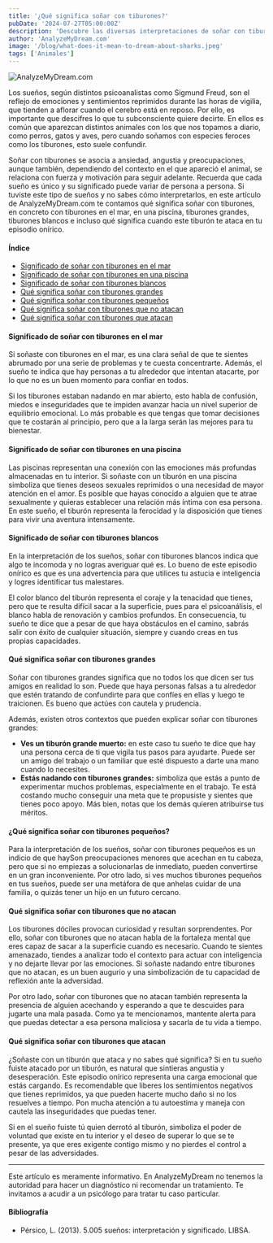 ```yaml
---
title: '¿Qué significa soñar con tiburones?'
pubDate: '2024-07-27T05:00:00Z'
description: 'Descubre las diversas interpretaciones de soñar con tiburones, desde la ansiedad y la angustia hasta la fortaleza y la motivación.'
author: 'AnalyzeMyDream.com'
image: '/blog/what-does-it-mean-to-dream-about-sharks.jpeg'
tags: ['Animales']
---
```


![AnalyzeMyDream.com](/blog/what-does-it-mean-to-dream-about-sharks.jpeg)

Los sueños, según distintos psicoanalistas como Sigmund Freud, son el reflejo de emociones y sentimientos reprimidos durante las horas de vigilia, que tienden a aflorar cuando el cerebro está en reposo. Por ello, es importante que descifres lo que tu subconsciente quiere decirte. En ellos es común que aparezcan distintos animales con los que nos topamos a diario, como perros, gatos y aves, pero cuando soñamos con especies feroces como los tiburones, esto suele confundir.

Soñar con tiburones se asocia a ansiedad, angustia y preocupaciones, aunque también, dependiendo del contexto en el que apareció el animal, se relaciona con fuerza y ​​motivación para seguir adelante. Recuerda que cada sueño es único y su significado puede variar de persona a persona. Si tuviste este tipo de sueños y no sabes cómo interpretarlos, en este artículo de AnalyzeMyDream.com te contamos qué significa soñar con tiburones, en concreto con tiburones en el mar, en una piscina, tiburones grandes, tiburones blancos e incluso qué significa cuando este tiburón te ataca en tu episodio onírico.

#### Índice

- [Significado de soñar con tiburones en el mar](#significado-de-soñar-con-tiburones-en-el-mar)
- [Significado de soñar con tiburones en una piscina](#significado-de-soñar-con-tiburones-en-una-piscina)
- [Significado de soñar con tiburones blancos](#significado-de-soñar-con-tiburones-blancos)
- [Qué significa soñar con tiburones grandes](#que-significa-soñar-con-tiburones-grandes)
- [Qué significa soñar con tiburones pequeños](#que-significa-soñar-con-tiburones-pequenos)
- [Qué significa soñar con tiburones que no atacan](#que-significa-soñar-con-tiburones-que-no-atacan)
- [Qué significa soñar con tiburones que atacan](#que-significa-soñar-con-tiburones-que-atacan)


#### Significado de soñar con tiburones en el mar

Si soñaste con tiburones en el mar, es una clara señal de que te sientes abrumado por una serie de problemas y te cuesta concentrarte. Además, el sueño te indica que hay personas a tu alrededor que intentan atacarte, por lo que no es un buen momento para confiar en todos.

Si los tiburones estaban nadando en mar abierto, esto habla de confusión, miedos e inseguridades que te impiden avanzar hacia un nivel superior de equilibrio emocional. Lo más probable es que tengas que tomar decisiones que te costarán al principio, pero que a la larga serán las mejores para tu bienestar. 

#### Significado de soñar con tiburones en una piscina

Las piscinas representan una conexión con las emociones más profundas almacenadas en tu interior. Si soñaste con un tiburón en una piscina simboliza que tienes deseos sexuales reprimidos o una necesidad de mayor atención en el amor. Es posible que hayas conocido a alguien que te atrae sexualmente y quieras establecer una relación más íntima con esa persona. En este sueño, el tiburón representa la ferocidad y la disposición que tienes para vivir una aventura intensamente.

#### Significado de soñar con tiburones blancos

En la interpretación de los sueños, soñar con tiburones blancos indica que algo te incomoda y no logras averiguar qué es. Lo bueno de este episodio onírico es que es una advertencia para que utilices tu astucia e inteligencia y logres identificar tus malestares.

El color blanco del tiburón representa el coraje y la tenacidad que tienes, pero que te resulta difícil sacar a la superficie, pues para el psicoanálisis, el blanco habla de renovación y cambios profundos. En consecuencia, tu sueño te dice que a pesar de que haya obstáculos en el camino, sabrás salir con éxito de cualquier situación, siempre y cuando creas en tus propias capacidades.

#### Qué significa soñar con tiburones grandes

Soñar con tiburones grandes significa que no todos los que dicen ser tus amigos en realidad lo son. Puede que haya personas falsas a tu alrededor que estén tratando de confundirte para que confíes en ellas y luego te traicionen. Es bueno que actúes con cautela y prudencia.

Además, existen otros contextos que pueden explicar soñar con tiburones grandes:

- **Ves un tiburón grande muerto:** en este caso tu sueño te dice que hay una persona cerca de ti que vigila tus pasos para ayudarte. Puede ser un amigo del trabajo o un familiar que esté dispuesto a darte una mano cuando lo necesites.
- **Estás nadando con tiburones grandes:** simboliza que estás a punto de experimentar muchos problemas, especialmente en el trabajo. Te está costando mucho conseguir una meta que te propusiste y sientes que tienes poco apoyo. Más bien, notas que los demás quieren atribuirse tus méritos.

#### ¿Qué significa soñar con tiburones pequeños?

Para la interpretación de los sueños, soñar con tiburones pequeños es un indicio de que haySon preocupaciones menores que acechan en tu cabeza, pero que si no empiezas a solucionarlas de inmediato, pueden convertirse en un gran inconveniente. Por otro lado, si ves muchos tiburones pequeños en tus sueños, puede ser una metáfora de que anhelas cuidar de una familia, o quizás tener un hijo en un futuro cercano.

#### Qué significa soñar con tiburones que no atacan

Los tiburones dóciles provocan curiosidad y resultan sorprendentes. Por ello, soñar con tiburones que no atacan habla de la fortaleza mental que eres capaz de sacar a la superficie cuando es necesario. Cuando te sientes amenazado, tiendes a analizar todo el contexto para actuar con inteligencia y no dejarte llevar por las emociones. Si soñaste nadando entre tiburones que no atacan, es un buen augurio y una simbolización de tu capacidad de reflexión ante la adversidad. 

Por otro lado, soñar con tiburones que no atacan también representa la presencia de alguien acechando y esperando a que te descuides para jugarte una mala pasada. Como ya te mencionamos, mantente alerta para que puedas detectar a esa persona maliciosa y sacarla de tu vida a tiempo.

#### Qué significa soñar con tiburones que atacan

¿Soñaste con un tiburón que ataca y no sabes qué significa? Si en tu sueño fuiste atacado por un tiburón, es natural que sintieras angustia y desesperación. Este episodio onírico representa una carga emocional que estás cargando. Es recomendable que liberes los sentimientos negativos que tienes reprimidos, ya que pueden hacerte mucho daño si no los resuelves a tiempo. Pon mucha atención a tu autoestima y maneja con cautela las inseguridades que puedas tener.

Si en el sueño fuiste tú quien derrotó al tiburón, simboliza el poder de voluntad que existe en tu interior y el deseo de superar lo que se te presente, ya que eres exigente contigo mismo y no pierdes el control a pesar de las adversidades.

---

Este artículo es meramente informativo. En AnalyzeMyDream no tenemos la autoridad para hacer un diagnóstico ni recomendar un tratamiento. Te invitamos a acudir a un psicólogo para tratar tu caso particular.

#### Bibliografía

- Pérsico, L. (2013). 5.005 sueños: interpretación y significado. LIBSA.